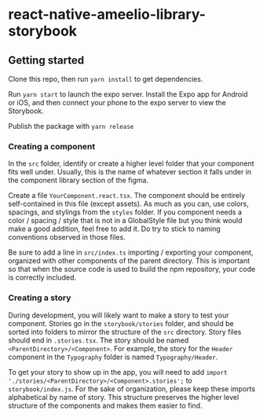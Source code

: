 # react-native-ameelio-library-storybook

## Getting started

Clone this repo, then run `yarn install` to get dependencies.

Run `yarn start` to launch the expo server. Install the Expo app for Android or iOS, and then connect your phone to the expo server to view the Storybook.

Publish the package with `yarn release`

### Creating a component

In the `src` folder, identify or create a higher level folder that your component fits well under. Usually, this is the name of whatever section it falls under in the component library section of the figma.

Create a file `YourComponent.react.tsx`. The component should be entirely self-contained in this file (except assets). As much as you can, use colors, spacings, and stylings from the `styles` folder. If you component needs a color / spacing / style that is not in a GlobalStyle file but you think would make a good addition, feel free to add it. Do try to stick to naming conventions observed in those files.

Be sure to add a line in `src/index.ts` importing / exporting your component, organized with other components of the parent directory. This is important so that when the source code is used to build the npm repository, your code is correctly included.

### Creating a story

During development, you will likely want to make a story to test your component. Stories go in the `storybook/stories` folder, and should be sorted into folders to mirror the structure of the `src` directory. Story files should end in `.stories.tsx`. The story should be named `<ParentDirectory>/<Component>`. For example, the story for the `Header` component in the `Typography` folder is named `Typography/Header`.

To get your story to show up in the app, you will need to add `import './stories/<ParentDirectory>/<Component>.stories';` to `storybook/index.js`. For the sake of organization, please keep these imports alphabetical by name of story. This structure preserves the higher level structure of the components and makes them easier to find.
